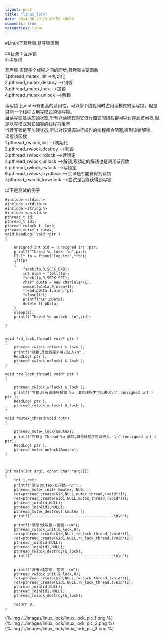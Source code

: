 ```yaml
---
layout: post
title: "linux_lock"
date: 2014-06-29 23:49:52 +0800
comments: true
categories: linux
---
```


#Linux下互斥锁,读写锁区别

##目录
1.互斥锁  
2.读写锁   

互斥锁 实现多个线程之间的同步,互斥锁主要函数  
1.pthread_mutex_init ->初始化   
2.pthread_mutex_destroy -->销毁   
3.pthread_mutex_lock -->加锁  
4.pthread_mutex_unlock -->解锁   

读写锁 比mutex有更高的适用性，可以多个线程同时占用读模式的读写锁，但是只能一个线程占用写模式的读写锁。  
当读写锁是读加锁状态,所有以读模式对它进行加锁的线程都可以获得到访问权,但是以写模式对它加锁的线程将阻塞  
当读写锁是写加锁状态,所以对该资源进行操作的线程都会阻塞,直到该锁解锁.  
读写锁函数  
1.pthread_rwlock_init -->初始化  
2.pthread_rwlock_destroy -->销毁  
3.pthread_rwlock_rdlock -->读锁定  
4.pthread_rwlock_unlock -->解锁,写锁定的解锁也是调用该函数  
5.pthread_rwlock_rwlock -->写锁定   
6.pthread_rwlock_tryrdlock -->尝试是否能获得到读锁  
7.pthread_rwlock_trywrlock -->尝试是否能获得到写锁  

以下是测试的例子

```
#include <stdio.h>
#include <stdlib.h>
#include <string.h>
#include <unistd.h>
pthread_t id;
pthread_t id1;
pthread_rwlock_t _lock;
pthread_mutex_t mutex;
void ReadLog( void *ptr )
{

    unsigned int pid = (unsigned int )ptr;
    printf("Thread %u lock--\n",pid);
    FILE* fp = fopen("log.txt","rb");
    if(fp)
    {
        fseek(fp,0,SEEK_END);
        int nlen = ftell(fp);
        fseek(fp,0,SEEK_SET);
        char* pData = new char[nlen+1];
        memset(pData,0,nlen+1);
        fread(pData,1,nlen,fp);
        fclose(fp);
        printf("%s",pData);
        delete [] pData;
    }
    sleep(2);
    printf("Thread %u unlock--\n",pid);

}


void *rd_lock_thread( void* ptr )
{
    pthread_rwlock_rdlock( &_lock );
    printf("读锁,其他线程才可以进入\n");
    ReadLog( ptr );
    pthread_rwlock_unlock( &_lock );
}

void *rw_lock_thread( void* ptr )
{

    pthread_rwlock_wrlock( &_lock );
    printf("写锁,只有该线程解锁 %u ,其他线程才可以进入\n",(unsigned int ) ptr );
    ReadLog( ptr );
    pthread_rwlock_unlock( &_lock );
}

void *mutex_thread(void *ptr)
{

    pthread_mutex_lock(&mutex);
    printf("只有当 Thread %u 解锁,其他线程才可以进入--\n",(unsigned int ) ptr);
    ReadLog( ptr );
    pthread_mutex_unlock(&mutex);
}



int main(int argc, const char *argv[])
{
    int i,ret;
    printf("演示:mutex-互斥锁--\n");
    pthread_mutex_init( &mutex, NULL );
    ret=pthread_create(&id,NULL,mutex_thread,(void*)1);
    ret=pthread_create(&id1,NULL,mutex_thread,(void*)2);
    pthread_join(id,NULL);
    pthread_join(id1,NULL);
    pthread_mutex_destroy( &mutex );
    printf("-------------------------------------\n\n");

    printf("演示:读写锁--读锁--\n");
    pthread_rwlock_init(&_lock,0);
    ret=pthread_create(&id,NULL,rd_lock_thread,(void*)1);
    ret=pthread_create(&id1,NULL,rd_lock_thread,(void*)2);
    pthread_join(id,NULL);
    pthread_join(id1,NULL);
    pthread_rwlock_destroy(&_lock);
    printf("-------------------------------------\n\n");


    printf("演示:读写锁--写锁--\n");
    pthread_rwlock_init(&_lock,0);
    ret=pthread_create(&id,NULL,rw_lock_thread,(void*)1);
    ret=pthread_create(&id1,NULL,rw_lock_thread,(void*)2);
    pthread_join(id,NULL);
    pthread_join(id1,NULL);
    pthread_rwlock_destroy(&_lock);

    return 0;
}
```

{% img /../images/linux_lock/linux_lock_pic_1.png %}  
{% img /../images/linux_lock/linux_lock_pic_2.png %}  
{% img /../images/linux_lock/linux_lock_pic_3.png %}  
